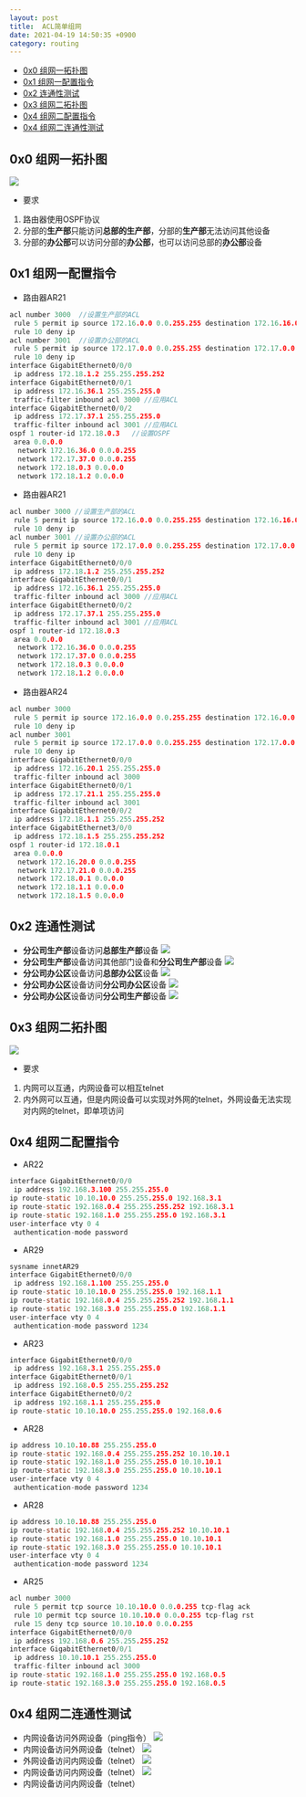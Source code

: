 ```yaml
---
layout: post
title:  ACL简单组网
date: 2021-04-19 14:50:35 +0900
category: routing
---
```


<!-- TOC -->

- [0x0 组网一拓扑图](#0x0-组网一拓扑图)
- [0x1 组网一配置指令](#0x1-组网一配置指令)
- [0x2 连通性测试](#0x2-连通性测试)
- [0x3 组网二拓扑图](#0x3-组网二拓扑图)
- [0x4 组网二配置指令](#0x4-组网二配置指令)
- [0x4 组网二连通性测试](#0x4-组网二连通性测试)

<!-- /TOC -->

## 0x0 组网一拓扑图

![](/images/20210419-1.png)
- 要求
1. 路由器使用OSPF协议
2. 分部的**生产部**只能访问**总部的生产部**，分部的**生产部**无法访问其他设备
3. 分部的**办公部**可以访问分部的**办公部**，也可以访问总部的**办公部**设备

## 0x1 组网一配置指令

- 路由器AR21
```c
acl number 3000  //设置生产部的ACL
 rule 5 permit ip source 172.16.0.0 0.0.255.255 destination 172.16.16.0 0.0.15.255 
 rule 10 deny ip
acl number 3001  //设置办公部的ACL
 rule 5 permit ip source 172.17.0.0 0.0.255.255 destination 172.17.0.0 0.0.255.255 
 rule 10 deny ip
interface GigabitEthernet0/0/0
 ip address 172.18.1.2 255.255.255.252 
interface GigabitEthernet0/0/1
 ip address 172.16.36.1 255.255.255.0 
 traffic-filter inbound acl 3000 //应用ACL
interface GigabitEthernet0/0/2 
 ip address 172.17.37.1 255.255.255.0 
 traffic-filter inbound acl 3001 //应用ACL
ospf 1 router-id 172.18.0.3   //设置OSPF
 area 0.0.0.0 
  network 172.16.36.0 0.0.0.255 
  network 172.17.37.0 0.0.0.255 
  network 172.18.0.3 0.0.0.0 
  network 172.18.1.2 0.0.0.0 
```

- 路由器AR21
```c
acl number 3000 //设置生产部的ACL
 rule 5 permit ip source 172.16.0.0 0.0.255.255 destination 172.16.16.0 0.0.15.255
 rule 10 deny ip
acl number 3001 //设置办公部的ACL
 rule 5 permit ip source 172.17.0.0 0.0.255.255 destination 172.17.0.0 0.0.255.255
 rule 10 deny ip
interface GigabitEthernet0/0/0
 ip address 172.18.1.2 255.255.255.252
interface GigabitEthernet0/0/1
 ip address 172.16.36.1 255.255.255.0 
 traffic-filter inbound acl 3000 //应用ACL
interface GigabitEthernet0/0/2
 ip address 172.17.37.1 255.255.255.0 
 traffic-filter inbound acl 3001 //应用ACL
ospf 1 router-id 172.18.0.3 
 area 0.0.0.0 
  network 172.16.36.0 0.0.0.255 
  network 172.17.37.0 0.0.0.255 
  network 172.18.0.3 0.0.0.0 
  network 172.18.1.2 0.0.0.0 
```

- 路由器AR24
```c
acl number 3000
 rule 5 permit ip source 172.16.0.0 0.0.255.255 destination 172.16.0.0 0.0.255.255 
 rule 10 deny ip
acl number 3001
 rule 5 permit ip source 172.17.0.0 0.0.255.255 destination 172.17.0.0 0.0.255.255 
 rule 10 deny ip
interface GigabitEthernet0/0/0
 ip address 172.16.20.1 255.255.255.0 
 traffic-filter inbound acl 3000
interface GigabitEthernet0/0/1
 ip address 172.17.21.1 255.255.255.0 
 traffic-filter inbound acl 3001
interface GigabitEthernet0/0/2
 ip address 172.18.1.1 255.255.255.252 
interface GigabitEthernet3/0/0
 ip address 172.18.1.5 255.255.255.252 
ospf 1 router-id 172.18.0.1 
 area 0.0.0.0 
  network 172.16.20.0 0.0.0.255 
  network 172.17.21.0 0.0.0.255 
  network 172.18.0.1 0.0.0.0 
  network 172.18.1.1 0.0.0.0 
  network 172.18.1.5 0.0.0.0
```

## 0x2 连通性测试
- **分公司生产部**设备访问**总部生产部**设备
![](/images/20210419-2.png)
- **分公司生产部**设备访问其他部门设备和**分公司生产部**设备
![](/images/20210419-3.png)
- **分公司办公区**设备访问**总部办公区**设备
![](/images/20210419-4.png)
- **分公司办公区**设备访问**分公司办公区**设备
![](/images/20210419-5.png)
- **分公司办公区**设备访问**分公司生产部**设备
![](/images/20210419-6.png)

## 0x3 组网二拓扑图

![](/images/20210419-7.png)
- 要求
1. 内网可以互通，内网设备可以相互telnet
2. 内外网可以互通，但是内网设备可以实现对外网的telnet，外网设备无法实现对内网的telnet，即单项访问

## 0x4 组网二配置指令

- AR22
```c
interface GigabitEthernet0/0/0
 ip address 192.168.3.100 255.255.255.0 
ip route-static 10.10.10.0 255.255.255.0 192.168.3.1
ip route-static 192.168.0.4 255.255.255.252 192.168.3.1
ip route-static 192.168.1.0 255.255.255.0 192.168.3.1
user-interface vty 0 4
 authentication-mode password
```

- AR29
```c
sysname innetAR29
interface GigabitEthernet0/0/0
 ip address 192.168.1.100 255.255.255.0 
ip route-static 10.10.10.0 255.255.255.0 192.168.1.1
ip route-static 192.168.0.4 255.255.255.252 192.168.1.1
ip route-static 192.168.3.0 255.255.255.0 192.168.1.1
user-interface vty 0 4
 authentication-mode password 1234
```

- AR23
```c
interface GigabitEthernet0/0/0
 ip address 192.168.3.1 255.255.255.0 
interface GigabitEthernet0/0/1
 ip address 192.168.0.5 255.255.255.252 
interface GigabitEthernet0/0/2
 ip address 192.168.1.1 255.255.255.0 
ip route-static 10.10.10.0 255.255.255.0 192.168.0.6
```

- AR28
```c
ip address 10.10.10.88 255.255.255.0
ip route-static 192.168.0.4 255.255.255.252 10.10.10.1
ip route-static 192.168.1.0 255.255.255.0 10.10.10.1
ip route-static 192.168.3.0 255.255.255.0 10.10.10.1
user-interface vty 0 4
 authentication-mode password 1234
```

- AR28
```c
ip address 10.10.10.88 255.255.255.0
ip route-static 192.168.0.4 255.255.255.252 10.10.10.1
ip route-static 192.168.1.0 255.255.255.0 10.10.10.1
ip route-static 192.168.3.0 255.255.255.0 10.10.10.1
user-interface vty 0 4
 authentication-mode password 1234
```

- AR25
```c
acl number 3000  
 rule 5 permit tcp source 10.10.10.0 0.0.0.255 tcp-flag ack  
 rule 10 permit tcp source 10.10.10.0 0.0.0.255 tcp-flag rst  
 rule 15 deny tcp source 10.10.10.0 0.0.0.255 
interface GigabitEthernet0/0/0
 ip address 192.168.0.6 255.255.255.252 
interface GigabitEthernet0/0/1
 ip address 10.10.10.1 255.255.255.0 
 traffic-filter inbound acl 3000
ip route-static 192.168.1.0 255.255.255.0 192.168.0.5
ip route-static 192.168.3.0 255.255.255.0 192.168.0.5
```

## 0x4 组网二连通性测试
- 内网设备访问外网设备（ping指令）
![](/images/20210419-8.png)
- 内网设备访问外网设备（telnet）
![](/images/20210419-9.png)
- 外网设备访问内网设备（telnet）
![](/images/20210419-10.png)
- 内网设备访问内网设备（telnet）
![](/images/20210419-11.png)
- 内网设备访问内网设备（telnet）
